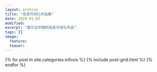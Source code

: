 ```yaml
---
layout: archive
title: "信息可视化作品集"
date: 2018-01-03
modified:
excerpt: "展示这学期的信息可视化作品"
tags: []
image: 
  feature: 
  teaser:
---
```




<div class="tiles">
{% for post in site.categories.infovis %}
  {% include post-grid.html %}
{% endfor %}
</div><!-- /.tiles 把所有categories 有 infovis 的列出來-->